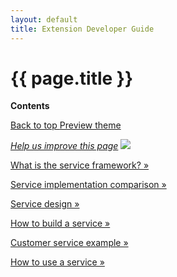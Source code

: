 ```yaml
---
layout: default
title: Extension Developer Guide
---
```


<div class="container bs-docs-container">
   <div class="row">
      <div class="jumbotron">
         <h1 class="api1" id="ext-dev-guide">{{ page.title }}</h1>
               </div>
      <div class="col-xs-3">
         <p><b>Contents</b></p>
         <div style="" id="category" class="bs-docs-sidebar hidden-print hidden-xs hidden-sm affix-top" role="complementary">
         </div>
         <a class="back-to-top" href="#top">
         Back to top
         </a>
         <a href="#" class="bs-docs-theme-toggle">
         Preview theme
         </a>
      </div>
      <div class="col-xs-6" role="main">
         <div class="bs-docs-section">
         <p><a href="{{ site.githuburl }}extension-dev-guide/bk-extension-dev-guide.md" target="_blank"><em>Help us improve this page</em></a>&nbsp;<img src="{{ site.baseurl }}common/images/newWindow.gif"/></p>
           <dl>
               <dt>
                  <p><a type="button" class="btn-block btn btn-info btn-lg active" href="{{ site.gdeurl }}extension-dev-guide/service-framework/service-overview.html">What is the service framework? &raquo;</a></p>
               </dt>
                <dt>
                  <p><a type="button" class="btn-block btn btn-info btn-lg active" href="{{ site.gdeurl }}extension-dev-guide/service-framework/service-compare-m1-m2.html">Service implementation comparison &raquo;</a></p>
               </dt>
               <dt>
                  <p><a type="button" class="btn-block btn btn-info btn-lg active" href="{{ site.gdeurl }}extension-dev-guide/service-framework/service-design.html">Service design &raquo;</a></p>
               </dt>
               <dt>
                    <p><a type="button" class="btn-block btn btn-info btn-lg active" href="{{ site.gdeurl }}extension-dev-guide/service-framework/service-build.html">How to build a service &raquo;</a></p>
               </dt>
               <dt>
                  <p><a type="button" class="btn-block btn btn-info btn-lg active" href="{{ site.gdeurl }}extension-dev-guide/service-framework/service-create-customer.html">Customer service example &raquo;</a></p>
               </dt>
               <dt>
                  <p><a type="button" class="btn-block btn btn-info btn-lg active" href="{{ site.gdeurl }}extension-dev-guide/service-framework/service-how-to-use.html">How to use a service &raquo;</a></p>
               </dt>
            </dl>
         </div>
      </div>
   </div>
</div>
